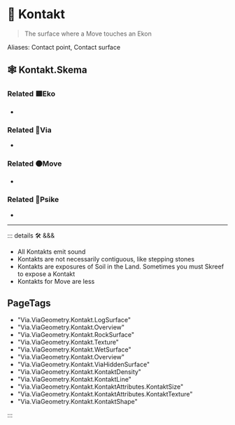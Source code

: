 # 🔻 <via>Kontakt</via>

> The surface where a Move touches an Ekon

Aliases: Contact point, Contact surface

## 🕸 Kontakt.Skema

### Related 🟩<eko>Eko</eko>

-

### Related 🔻<via>Via</via>

-

### Related 🟠<move>Move</move>

-

### Related 💜<psike>Psike</psike>

-

---

<!-- =================================================== -->
<!-- =================================================== -->
<!-- =================================================== -->
<!-- =================================================== -->
<!-- =================================================== -->
::: details 🛠 <dev>&&&</dev>

- All Kontakts emit sound
- Kontakts are not necessarily contiguous, like stepping stones
- Kontakts are exposures of Soil in the Land. Sometimes you must Skreef to expose a Kontakt
- Kontakts for Move are less

<h2>PageTags</h2>

- "Via.ViaGeometry.Kontakt.LogSurface"
- "Via.ViaGeometry.Kontakt.Overview"
- "Via.ViaGeometry.Kontakt.RockSurface"
- "Via.ViaGeometry.Kontakt.Texture"
- "Via.ViaGeometry.Kontakt.WetSurface"
- "Via.ViaGeometry.Kontakt.Overview"
- "Via.ViaGeometry.Kontakt.ViaHiddenSurface"
- "Via.ViaGeometry.Kontakt.KontaktDensity"
- "Via.ViaGeometry.Kontakt.KontaktLine"
- "Via.ViaGeometry.Kontakt.KontaktAttributes.KontaktSize"
- "Via.ViaGeometry.Kontakt.KontaktAttributes.KontaktTexture"
- "Via.ViaGeometry.Kontakt.KontaktShape"

:::
